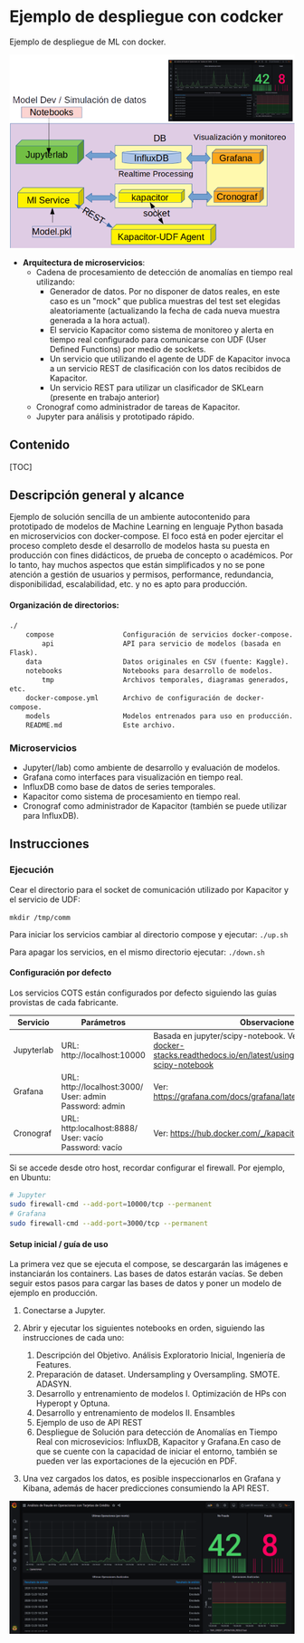 # Ejemplo de despliegue con codcker

Ejemplo de despliegue de ML con docker.

![concept](doc/assets/concept.png)

- **Arquitectura de microservicios**: 
  - Cadena de procesamiento de detección de anomalías en tiempo real utilizando:
    - Generador de datos. Por no disponer de datos reales, en este caso es un "mock" que publica muestras del test set elegidas aleatoriamente (actualizando la fecha de cada nueva muestra generada a la hora actual).
    - El servicio Kapacitor como sistema de monitoreo y alerta en tiempo real configurado para comunicarse con UDF (User Defined Functions) por medio de sockets.
    - Un servicio que utilizando el agente de UDF de Kapacitor invoca a un servicio REST de clasificación con los datos recibidos de Kapacitor.
    - Un servicio REST para utilizar un clasificador de SKLearn (presente en trabajo anterior)
  - Cronograf como administrador de tareas de Kapacitor.
  - Jupyter para análisis y prototipado rápido.

## Contenido

[TOC]

## Descripción general y alcance

Ejemplo de solución sencilla de un ambiente autocontenido para prototipado de modelos de Machine Learning en lenguaje Python basada en microservicios con docker-compose.  El foco está en poder ejercitar el proceso completo desde el desarrollo de modelos hasta su puesta en producción con fines didácticos, de prueba de concepto o académicos. Por lo tanto, hay muchos aspectos que están simplificados y no se pone atención a gestión de usuarios y permisos, performance, redundancia, disponibilidad, escalabilidad, etc. y no es apto para producción.

#### Organización de directorios:

~~~
./	
	compose					Configuración de servicios docker-compose.
		api                 API para servicio de modelos (basada en Flask).
	data 					Datos originales en CSV (fuente: Kaggle).
	notebooks				Notebooks para desarrollo de modelos.
		tmp         		Archivos temporales, diagramas generados, etc.	
	docker-compose.yml      Archivo de configuración de docker-compose.	
	models 					Modelos entrenados para uso en producción.
	README.md 				Este archivo.
~~~



### Microservicios

- Jupyter(/lab) como ambiente de desarrollo y evaluación de modelos.
- Grafana como interfaces para visualización en tiempo real.
- InfluxDB como base de datos de series temporales.
- Kapacitor como sistema de procesamiento en tiempo real.
- Cronograf como administrador de Kapacitor (también se puede utilizar para InfluxDB).

## Instrucciones

### Ejecución

Cear el directorio para el socket de comunicación utilizado por Kapacitor y el servicio de UDF:

```mkdir /tmp/comm```

Para iniciar los servicios cambiar al directorio compose y ejecutar:
```./up.sh ```

Para apagar los servicios, en el mismo directorio ejecutar:
```./down.sh```

#### Configuración por defecto

Los servicios COTS están configurados por defecto siguiendo las guías provistas de cada fabricante. 

| Servicio   | Parámetros                                                   | Observaciones                                                |
| ---------- | ------------------------------------------------------------ | ------------------------------------------------------------ |
| Jupyterlab | URL: http://localhost:10000<br/>                             | Basada en jupyter/scipy-notebook. Ver: https://jupyter-docker-stacks.readthedocs.io/en/latest/using/selecting.html#jupyter-scipy-notebook |
| Grafana    | URL: http://localhost:3000/<br/>User: admin<br/>Password: admin | Ver: https://grafana.com/docs/grafana/latest/installation/docker/ |
| Cronograf  | URL: http:localhost:8888/<br />User: vacío<br />Password: vacío | Ver: https://hub.docker.com/_/kapacitor                      |

Si se accede desde otro host, recordar configurar el firewall. Por ejemplo, en Ubuntu:

```bash
# Jupyter
sudo firewall-cmd --add-port=10000/tcp --permanent
# Grafana
sudo firewall-cmd --add-port=3000/tcp --permanent
```

#### Setup inicial / guía de uso

La primera vez que se ejecuta el compose, se descargarán las imágenes e instanciarán los containers. Las bases de datos estarán vacías.  Se deben seguir estos pasos para cargar las bases de datos y poner un modelo de ejemplo en producción.

1. Conectarse a Jupyter.
2. Abrir y ejecutar los siguientes notebooks en orden, siguiendo las instrucciones de cada uno:
   1. Descripción del Objetivo. Análisis Exploratorio Inicial, Ingeniería de Features.
   2. Preparación de dataset. Undersampling y Oversampling. SMOTE. ADASYN.
   3. Desarrollo y entrenamiento de modelos I. Optimización de HPs con Hyperopt y Optuna.
   4. Desarrollo y entrenamiento de modelos II. Ensambles
   5. Ejemplo de uso de API REST
   6. Despliegue de Solución para detección de Anomalías en Tiempo Real con microsevicios: InfluxDB, Kapacitor y Grafana.En caso de que se cuente con la capacidad de iniciar el entorno, también se pueden ver las exportaciones de la ejecución en PDF.

3. Una vez cargados los datos, es posible inspeccionarlos en Grafana y Kibana, además de hacer predicciones consumiendo la API REST.

![](doc/assets/grafana-ss.png)

